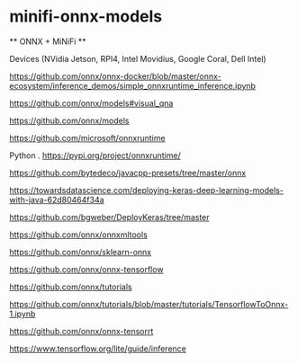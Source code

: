 # minifi-onnx-models

** ONNX + MiNiFi **

Devices (NVidia Jetson, RPI4, Intel Movidius, Google Coral, Dell Intel)

https://github.com/onnx/onnx-docker/blob/master/onnx-ecosystem/inference_demos/simple_onnxruntime_inference.ipynb

https://github.com/onnx/models#visual_qna

https://github.com/onnx/models

https://github.com/microsoft/onnxruntime

Python . https://pypi.org/project/onnxruntime/

https://github.com/bytedeco/javacpp-presets/tree/master/onnx

https://towardsdatascience.com/deploying-keras-deep-learning-models-with-java-62d80464f34a

https://github.com/bgweber/DeployKeras/tree/master

https://github.com/onnx/onnxmltools

https://github.com/onnx/sklearn-onnx

https://github.com/onnx/onnx-tensorflow

https://github.com/onnx/tutorials

https://github.com/onnx/tutorials/blob/master/tutorials/TensorflowToOnnx-1.ipynb

https://github.com/onnx/onnx-tensorrt

https://www.tensorflow.org/lite/guide/inference

